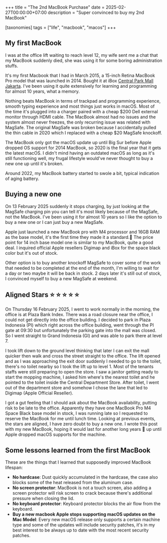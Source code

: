+++
title = "The 2nd MacBook Purchase"
date = 2025-02-27T00:00:00+07:00
description = "Super convinced to buy my 2nd MacBook"

[taxonomies]
tags = ["life", "macbook", "macos"]
+++

## My first MacBook
I was at the office lift waiting to reach level 12, my wife sent me a chat that my MacBook suddenly died, she was using it for some boring administration stuffs.

It's my first Macbook that I had in March 2015, a 15-inch Retina MacBook Pro model that was launched in 2014.
Bought it at iBox [Central Park Mall Jakarta](https://g.co/kgs/eocczGp). I've been using it quite extensively for learning and programming for almost 10 years, what a memory.

Nothing beats MacBook in terms of trackpad and programming experience, smooth typing experience and most things just works in macOS.
Most of the time it's plugged into a charger paired with a cheap $200 Dell external monitor through HDMI cable.
The MacBook almost had no issues and the system almost never freezes, the only recurring issue was related with MagSafe.
The original MagSafe was broken because I accidentally pulled the thin cable in 2020 which I replaced with a cheap $20 MagSafe knockoff.

The MacBook only got the macOS update up until Big Sur before Apple dropped OS support for 2014 MacBook, so 2020 is the final year that it gets the latest macOS.
I didn't mind having an outdated macOS as long as it's still functioning well,  my frugal lifestyle would've never thought to buy a new one up until it's broken.

Around 2022, my MacBook battery started to swole a bit, typical indication of aging battery.

## Buying a new one
On 13 February 2025 suddenly it stops charging, by just looking at the MagSafe charging pin you can tell it's most likely because of the MagSafe, not the MacBook. I've been using it for almost 10 years so I like the option to buy a new one or I can just buy a new MagSafe.

Apple just launched a new MacBook pro with M4 processor and 16GB RAM as the base model, it's the first time they made it a standard.🍻
The price point for 14 inch base model one is similar to my MacBook, quite a good deal. I inquired official Apple resellers Digimap and iBox for the space black color but it's out of stock.

Other option is to buy another knockoff MagSafe to cover some of the work that needed to be completed at the end of the month, I'm willing to wait for a day or two maybe it will be back in stock. 2 days later it's still out of stock, I convinced myself to buy a new MagSafe at weekend.

## Aligned Stars ⭐️ ⭐️ ⭐️ ⭐️ ⭐️
On Thursday 16 February 2025, I went to work normally in the morning, the office is at Plaza Bank Index.
There was a road closure near the office, I could not get directly into the office building. I decided to park in Plaza Indonesia (PI) which right across the office building,
went through the PI gate at 09:30 but unfortunately the parking gate into the mall was closed. So I went straight to Grand Indonesia (GI) and was able to park there at level 7.

I took lift down to the ground level thinking that later I can exit the mall quicker then walk and cross the street straight to the office. The lift opened and as I was approaching the exit door suddenly I needed to go to the toilet, there's no toilet nearby so I took the lift up to level 1. Most of the tenants staffs were still preparing to open the store. I saw a janitor getting ready to start the mopping machine, I asked him where's the nearest toilet and he pointed to the toilet inside the Central Department Store. After toilet, I went out of the department store and somehow I chose the lane that led to Digimap (Apple Official Reseller).

I got a gut feeling that I should ask about the MacBook availability, putting risk to be late to the office.
Apparently they have one MacBook Pro M4 Space Black base model in stock, I was running late so I requested to reserve the MacBook for me until
lunch time. Looking at previous events, the stars are aligned, I have zero doubt to buy a new one. I wrote this post with my new MacBook, hoping it would last for another long years 🍻 up until
Apple dropped macOS supports for the machine.


## Some lessons learned from the first MacBook
These are the things that I learned that supposedly improved MacBook lifespan:
* **No hardcase**: Dust quickly accumulated in the hardcase, the case also blocks some of the heat released from the aluminum case.
* **No screen protector**: MacBook is not a touch screen, also adding a screen protector will risk screen to crack because there's additional pressure when closing the lid.
* **No keyboard protector**: Keyboard protector blocks the air flow from the keyboard.
* **Buy a new macbook Apple stops supporting macOS updates on the Mac Model**: Every new macOS release only supports a certain machine type and some of the updates will include security patches, it's in my best interest to be always up to date with the most recent security patches.


